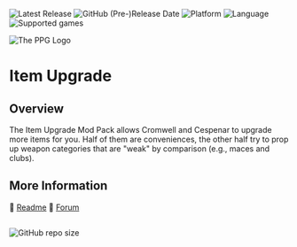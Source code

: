 ![Latest Release](https://img.shields.io/github/v/release/Pocket-Plane-Group/Item_Upgrade?include_prereleases&color=blue) 
![GitHub (Pre-)Release Date](https://img.shields.io/github/release-date-pre/Pocket-Plane-Group/Item_Upgrade?color=gold)
![Platform](https://img.shields.io/static/v1?label=platform&message=windows%20%7C%20macOS%20%7C%20linux%20%7C%20Project%20Infinity&color=informational)
![Language](https://img.shields.io/static/v1?label=language&message=English%20%7C%20French%20%7C%20German%20%7C%20Korean%20%7C%20Polish%20%7C%20Russian%20%7C%20Spanish&color=limegreen)
![Supported games](https://img.shields.io/static/v1?label=supported%20games&message=BG2%20%7C%20BGT%20%7C%20BG2EE%20%7C%20EET&color=dodgerblue)

![The PPG Logo](https://avatars.githubusercontent.com/u/59457396)

# Item Upgrade

## Overview

The Item Upgrade Mod Pack allows Cromwell and Cespenar to upgrade more items for you. Half of them are conveniences, the other half try to prop up weapon categories that are "weak" by comparison (e.g., maces and clubs).

## More Information

:page_facing_up: [Readme](https://pocket-plane-group.github.io/readmes/readme-itemupgrade.html) 
:page_facing_up: [Forum](http://forums.pocketplane.net/index.php/board,43.0.html) 

## 

![GitHub repo size](https://img.shields.io/github/repo-size/Pocket-Plane-Group/Item_Upgrade?style=plastic&label=repo%20size)